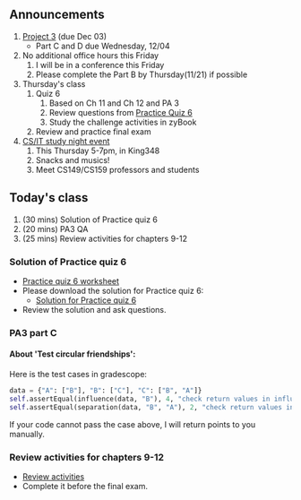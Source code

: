 ## Announcements
1. [Project 3](https://w3.cs.jmu.edu/cs149/f24/pa/pa3/) (due Dec 03)
   - Part C and D due Wednesday, 12/04
2. No additional office hours this Friday
   1. I will be in a conference this Friday
   2. Please complete the Part B by Thursday(11/21) if possible
3. Thursday's class
   1. Quiz 6
      1. Based on Ch 11 and Ch 12 and PA 3
      2. Review questions from [Practice Quiz 6](https://w3.cs.jmu.edu/cs149/f24/quiz/practice6/)
      3. Study the challenge activities in zyBook
   2. Review and practice final exam
4. [CS/IT study night event](https://w3.cs.jmu.edu/cs149/f24/csit/wit_study_night/)
   1. This Thursday 5-7pm, in King348
   2. Snacks and musics!
   3. Meet CS149/CS159 professors and students


## Today's class
1. (30 mins) Solution of Practice quiz 6
2. (20 mins) PA3 QA
3. (25 mins) Review activities for chapters 9-12


### Solution of Practice quiz 6
- [Practice quiz 6 worksheet](https://w3.cs.jmu.edu/cs149/f24/quiz/practice6/)
- Please download the solution for Practice quiz 6:
  - [Solution for Practice quiz 6](pogil_sheet\PracticeQuiz6_Answers.pdf)
- Review the solution and ask questions.

### PA3 part C
#### About 'Test circular friendships':
Here is the test cases in gradescope:

```Python
data = {"A": ["B"], "B": ["C"], "C": ["B", "A"]}
self.assertEqual(influence(data, "B"), 4, "check return values in influence()")
self.assertEqual(separation(data, "B", "A"), 2, "check return values in separation()")
```
If your code cannot pass the case above, I will return points to you manually.

### Review activities for chapters 9-12
- [Review activities](https://duanzhuojun.github.io/cs149_Fa24_Duan/review2.html)
- Complete it before the final exam.
